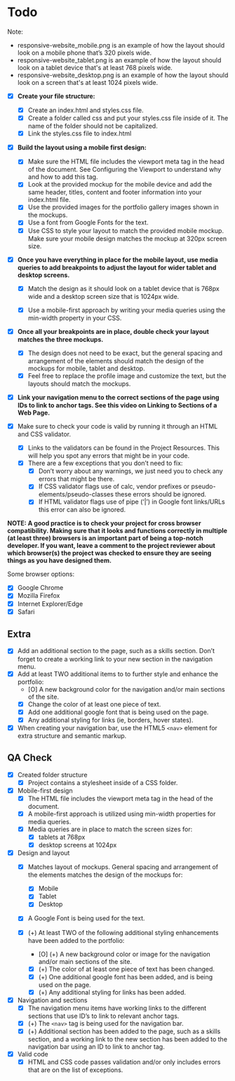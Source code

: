 ﻿# Todo

Note: 
  - responsive-website_mobile.png is an example of how the layout should look on a mobile phone that’s 320 pixels wide.
  - responsive-website_tablet.png is an example of how the layout should look on a tablet device that's at least 768 pixels wide.
  - responsive-website_desktop.png is an example of how the layout should look on a screen that's at least 1024 pixels wide.


  - [X] **Create your file structure:**

    - [X] Create an index.html and styles.css file.
    - [X] Create a folder called css and put your styles.css file inside of it. The name of the folder should not be capitalized.
    - [X] Link the styles.css file to index.html

  - [X] **Build the layout using a mobile first design:**

    - [X] Make sure the HTML file includes the viewport meta tag in the head of the document. See Configuring the Viewport to understand why and how to add this tag.
    - [X] Look at the provided mockup for the mobile device and add the same header, titles, content and footer information into your index.html file.
    - [x] Use the provided images for the portfolio gallery images shown in the mockups.
    - [X] Use a font from Google Fonts for the text.
    - [X] Use CSS to style your layout to match the provided mobile mockup. Make sure your mobile design matches the mockup at 320px screen size.

  - [X] **Once you have everything in place for the mobile layout, use media queries to add breakpoints to adjust the layout for wider tablet and desktop screens.**

    - [X] Match the design as it should look on a tablet device that is 768px wide and a desktop screen size that is 1024px wide.
    - [X] Use a mobile-first approach by writing your media queries using the min-width property in your CSS.


  - [X] **Once all your breakpoints are in place, double check your layout matches the three mockups.**

    - [X] The design does not need to be exact, but the general spacing and arrangement of the elements should match the design of the mockups for mobile, tablet and desktop.
    - [X] Feel free to replace the profile image and customize the text, but the layouts should match the mockups.

  - [X] **Link your navigation menu to the correct sections of the page using IDs to link to anchor tags. See this video on Linking to Sections of a Web Page.**

  - [X] Make sure to check your code is valid by running it through an HTML and CSS validator.
    - [X] Links to the validators can be found in the Project Resources. This will help you spot any errors that might be in your code.
    - [X] There are a few exceptions that you don’t need to fix:
      - [X] Don’t worry about any warnings, we just need you to check any errors that might be there.
      - [X] If CSS validator flags use of calc, vendor prefixes or pseudo-elements/pseudo-classes these errors should be ignored.
      - [X] If HTML validator flags use of pipe (‘|’) in Google font links/URLs this error can also be ignored.

**NOTE: A good practice is to check your project for cross browser compatibility. Making sure that it looks and functions correctly in multiple (at least three) browsers is an important part of being a top-notch developer. If you want, leave a comment to the project reviewer about which browser(s) the project was checked to ensure they are seeing things as you have designed them.**

Some browser options:

  - [X] Google Chrome
  - [X] Mozilla Firefox
  - [X] Internet Explorer/Edge
  - [X] Safari

## Extra

  - [X] Add an additional section to the page, such as a skills section. Don’t forget to create a working link to your new section in the navigation menu.
  - [X] Add at least TWO additional items to to further style and enhance the portfolio:
      - [O] A new background color for the navigation and/or main sections of the site.
      - [X] Change the color of at least one piece of text.
      - [X] Add one additional google font that is being used on the page.
      - [X] Any additional styling for links (ie, borders, hover states).

  - [X] When creating your navigation bar, use the HTML5 `<nav>` element for extra structure and semantic markup.

## QA Check 

  - [X] Created folder structure 
    - [X] Project contains a stylesheet inside of a CSS folder. 
  - [X] Mobile-first design
    - [X] The HTML file includes the viewport meta tag in the head of the document.
    - [X] A mobile-first approach is utilized using min-width properties for media queries.
    - [X] Media queries are in place to match the screen sizes for:
      - [X] tablets at 768px
      - [X] desktop screens at 1024px
  - [X] Design and layout
    - [X] Matches layout of mockups. General spacing and arrangement of the elements matches the design of the mockups for:
      - [X] Mobile
      - [X] Tablet
      - [X] Desktop
    - [X] A Google Font is being used for the text.

    - [X] (+) At least TWO of the following additional styling enhancements have been added to the portfolio:
      - [O] (+) A new background color or image for the navigation and/or main sections of the site.
      - [X] (+) The color of at least one piece of text has been changed.
      - [X] (+) One additional google font has been added, and is being used on the page.
      - [X] (+) Any additional styling for links has been added.

  - [X] Navigation and sections
    - [X] The navigation menu items have working links to the different sections that use ID’s to link to relevant anchor tags.
    - [X] (+) The `<nav>` tag is being used for the navigation bar.
    - [X] (+) Additional section has been added to the page, such as a skills section, and a working link to the new section has been added to the navigation bar using an ID to link to anchor tag.

  - [X] Valid code
    - [X] HTML and CSS code passes validation and/or only includes errors that are on the list of exceptions.